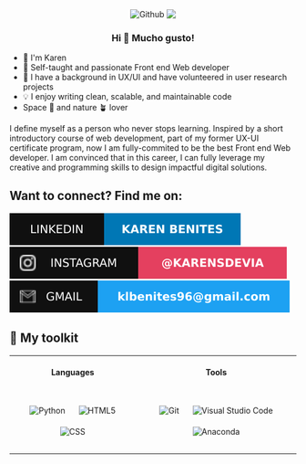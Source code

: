<p align="center" width="300">
   <img width="300" align= "center" src="https://user-images.githubusercontent.com/74038190/221352975-94759904-aa4c-4032-a8ab-b546efb9c478.gif" alt="Github">
   <img align="center" width="200" src="https://media.giphy.com/media/mGcNjsfWAjY5AEZNw6/giphy.gif"/>
   <h3 align="center">Hi 👋 Mucho gusto!</h3>
</p>
<div align = "left">
    <ul>
      <li>👋 I'm Karen</li>
      <li>📶 Self-taught and passionate Front end Web developer</li>
      <li>🎨 I have a background in UX/UI and have volunteered in user research projects</li>
      <li>💡 I enjoy writing clean, scalable, and maintainable code</li>
      <li>Space 🚀 and nature 🪴 lover</li>
    </ul>
</div>

I define myself as a person who never stops learning. Inspired by a short introductory course of web development, part of my former UX-UI certificate program, now I am fully-commited to be the best Front end Web developer. I am convinced that in this career, I can fully leverage my creative and programming skills to design impactful digital solutions.

## Want to connect? Find me on:

[![LinkedIn](https://github.com/Karen-Benites/Karen-Benites/blob/main/assets/imgs/linkedin-profile.svg)](https://www.linkedin.com/in/karenlbenites/)
[![Instagram](https://raw.githubusercontent.com/Karen-Benites/Karen-Benites/37022d76a2d631ef006744fccb49cd896ce4ea11/assets/imgs/Instagram-%40Karen_benites-E4405F.svg)](https://www.instagram.com/karensdevia)
![Mail](https://github.com/Karen-Benites/Karen-Benites/blob/main/assets/imgs/Karen-gmail.svg)

## 🔧 My toolkit

<div align="center">

<table style="margin: auto;">
  <tr>
    <th style="padding: 20px;">Languages</th>
   <!---  <th style="padding: 20px;">Frameworks</th> --->
    <th style="padding: 20px;">Tools</th>
  </tr>
  <tr>
    <td align="center" style="padding: 20px;">
      <img src="https://cdn.jsdelivr.net/gh/devicons/devicon@latest/icons/python/python-original.svg" alt="Python" width="60" height="60" style="padding: 10px;"/>
      <img src="https://cdn.jsdelivr.net/gh/devicons/devicon@latest/icons/html5/html5-original.svg" alt="HTML5" width="60" height="60" style="padding: 10px;"/>
      <img src="https://cdn.jsdelivr.net/gh/devicons/devicon@latest/icons/css3/css3-original.svg" alt="CSS" width="60" height="60" style="padding: 10px;"/>
    </td>
   <!--- <td align="center" style="padding: 20px;">
      <img src="https://cdn.jsdelivr.net/gh/devicons/devicon@latest/icons/react/react-original.svg" alt="React" width="60" height="60" style="padding: 10px;"/>
      <img src="https://cdn.jsdelivr.net/gh/devicons/devicon@latest/icons/nodejs/nodejs-original.svg" alt="Node.js" width="60" height="60" style="padding: 10px;"/>
    </td> --->
    <td align="center" style="padding: 20px;">
      <img src="https://cdn.jsdelivr.net/gh/devicons/devicon@latest/icons/git/git-original.svg" alt="Git" width="60" height="60" style="padding: 10px;"/>
      <img src="https://cdn.jsdelivr.net/gh/devicons/devicon@latest/icons/vscode/vscode-original.svg" alt="Visual Studio Code" width="60" height="60" style="padding: 10px;"/>
      <img src="https://cdn.jsdelivr.net/gh/devicons/devicon@latest/icons/anaconda/anaconda-original.svg" alt="Anaconda" width="60" height="60" style="padding: 10px;"/>
    </td>
  </tr>
</table>

</div>
<!---
Karen-Benites/Karen-Benites is a ✨ special ✨ repository because its `README.md` (this file) appears on your GitHub profile.
You can click the Preview link to take a look at your changes.
--->
